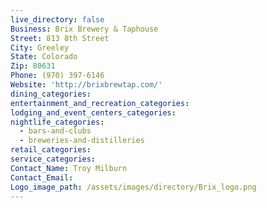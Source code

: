 ```yaml
---
live_directory: false
Business: Brix Brewery & Taphouse
Street: 813 8th Street
City: Greeley
State: Colorado
Zip: 80631
Phone: (970) 397-6146
Website: 'http://brixbrewtap.com/'
dining_categories:
entertainment_and_recreation_categories:
lodging_and_event_centers_categories:
nightlife_categories:
  - bars-and-clubs
  - breweries-and-distilleries
retail_categories:
service_categories:
Contact_Name: Troy Milburn
Contact_Email:
Logo_image_path: /assets/images/directory/Brix_logo.png
---
```


